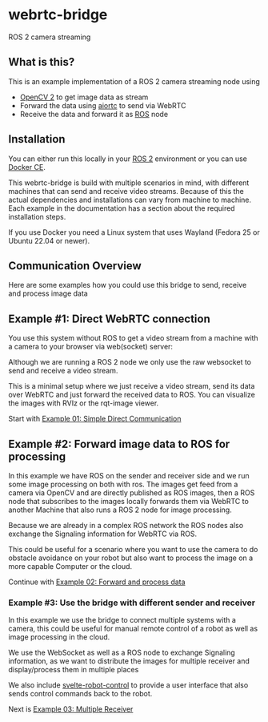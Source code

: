 # webrtc-bridge
ROS 2 camera streaming

## What is this?
This is an example implementation of a ROS 2 camera streaming node using 
- [OpenCV 2](https://opencv.org/) to get image data as stream
- Forward the data using [aiortc](https://github.com/aiortc/aiortc) to send via WebRTC
- Receive the data and forward it as [ROS](https://ros.org) node

## Installation
You can either run this locally in your [ROS 2](https://docs.ros.org/en/jazzy/Installation.html) environment or you can use [Docker CE](https://docs.docker.com/engine/install/).

This webrtc-bridge is build with multiple scenarios in mind, with different machines that can send and receive video streams. Because of this the actual dependencies and installations can vary from machine to machine. Each example in the documentation has a section about the required installation steps.

If you use Docker you need a Linux system that uses Wayland (Fedora 25 or Ubuntu 22.04 or newer).

## Communication Overview
Here are some examples how you could use this bridge to send, receive and process image data

## Example #1: Direct WebRTC connection
You use this system without ROS to get a video stream from a machine with a camera to your browser via web(socket) server:

Although we are running a ROS 2 node we only use the raw websocket to send and receive a video stream.

This is a minimal setup where we just receive a video stream, send its data over WebRTC and just forward the received data to ROS. You can visualize the images with RVIz or the rqt-image viewer.

Start with [Example 01: Simple Direct Communication](docs/01_simple_direct.md)

## Example #2: Forward image data to ROS for processing
In this example we have ROS on the sender and receiver side and we run some image processing on both with ros. The images get feed from a camera via OpenCV and are directly published as ROS images, then a ROS node that subscribes to the images locally forwards them via WebRTC to another Machine that also runs a ROS 2 node for image processing.

Because we are already in a complex ROS network the ROS nodes also exchange the Signaling information for WebRTC via ROS.

This could be useful for a scenario where you want to use the camera to do obstacle avoidance on your robot but also want to process the image on a more capable Computer or the cloud.

Continue with [Example 02: Forward and process data](docs/02_forward_ros.md)

### Example #3: Use the bridge with different sender and receiver
In this example we use the bridge to connect multiple systems with a camera, this could be useful for manual remote control of a robot as well as image processing in the cloud.

We use the WebSocket as well as a ROS node to exchange Signaling information, as we want to distribute the images for multiple receiver and display/process them in multiple places

We also include [svelte-robot-control](svelte-robot-control) to provide a user interface that also sends control commands back to the robot.

Next is [Example 03: Multiple Receiver](docs/03_multiple_receiver.md)

